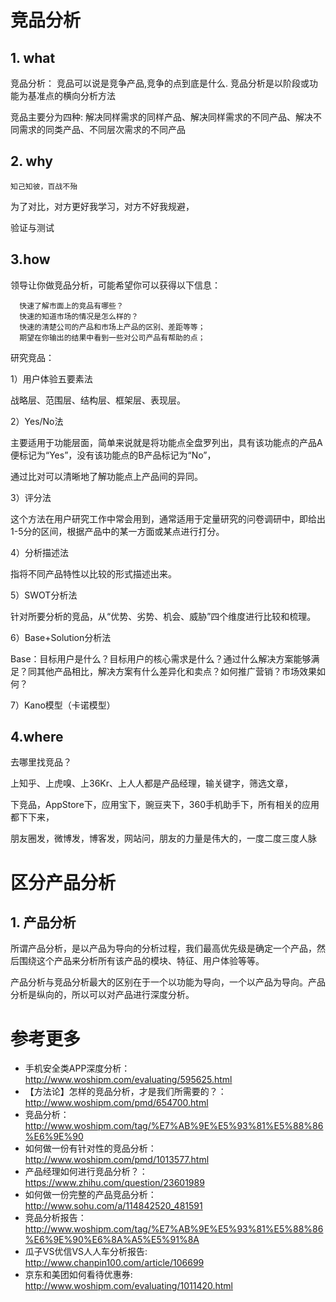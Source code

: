 # 竞品分析

## 1. what

竞品分析： 竞品可以说是竞争产品,竞争的点到底是什么. 竞品分析是以阶段或功能为基准点的横向分析方法

竞品主要分为四种: 解决同样需求的同样产品、解决同样需求的不同产品、解决不同需求的同类产品、不同层次需求的不同产品

## 2. why
`知己知彼，百战不殆`

为了对比，对方更好我学习，对方不好我规避，

验证与测试

## 3.how

领导让你做竞品分析，可能希望你可以获得以下信息：
```
  快速了解市面上的竞品有哪些？
  快速的知道市场的情况是怎么样的？
  快速的清楚公司的产品和市场上产品的区别、差距等等；
  期望在你输出的结果中看到一些对公司产品有帮助的点；
```
研究竞品：

1）用户体验五要素法

战略层、范围层、结构层、框架层、表现层。

2）Yes/No法

主要适用于功能层面，简单来说就是将功能点全盘罗列出，具有该功能点的产品A便标记为“Yes”，没有该功能点的B产品标记为“No”，

通过比对可以清晰地了解功能点上产品间的异同。

3）评分法

这个方法在用户研究工作中常会用到，通常适用于定量研究的问卷调研中，即给出1-5分的区间，根据产品中的某一方面或某点进行打分。

4）分析描述法

指将不同产品特性以比较的形式描述出来。

5）SWOT分析法

针对所要分析的竞品，从“优势、劣势、机会、威胁”四个维度进行比较和梳理。

6）Base+Solution分析法

Base：目标用户是什么？目标用户的核心需求是什么？通过什么解决方案能够满足？同其他产品相比，解决方案有什么差异化和卖点？如何推广营销？市场效果如何？

7）Kano模型（卡诺模型）



## 4.where

去哪里找竞品？

上知乎、上虎嗅、上36Kr、上人人都是产品经理，输关键字，筛选文章，

下竞品，AppStore下，应用宝下，豌豆夹下，360手机助手下，所有相关的应用都下下来，

朋友圈发，微博发，博客发，网站问，朋友的力量是伟大的，一度二度三度人脉


# 区分产品分析

## 1. 产品分析

所谓产品分析，是以产品为导向的分析过程，我们最高优先级是确定一个产品，然后围绕这个产品来分析所有该产品的模块、特征、用户体验等等。

产品分析与竞品分析最大的区别在于一个以功能为导向，一个以产品为导向。产品分析是纵向的，所以可以对产品进行深度分析。


# 参考更多
* 手机安全类APP深度分析：http://www.woshipm.com/evaluating/595625.html
* 【方法论】怎样的竞品分析，才是我们所需要的？： http://www.woshipm.com/pmd/654700.html
* 竞品分析：http://www.woshipm.com/tag/%E7%AB%9E%E5%93%81%E5%88%86%E6%9E%90
* 如何做一份有针对性的竞品分析：http://www.woshipm.com/pmd/1013577.html
* 产品经理如何进行竞品分析？：https://www.zhihu.com/question/23601989
* 如何做一份完整的产品竞品分析：http://www.sohu.com/a/114842520_481591
* 竞品分析报告：http://www.woshipm.com/tag/%E7%AB%9E%E5%93%81%E5%88%86%E6%9E%90%E6%8A%A5%E5%91%8A
* 瓜子VS优信VS人人车分析报告: http://www.chanpin100.com/article/106699
* 京东和美团如何看待优惠券: http://www.woshipm.com/evaluating/1011420.html
